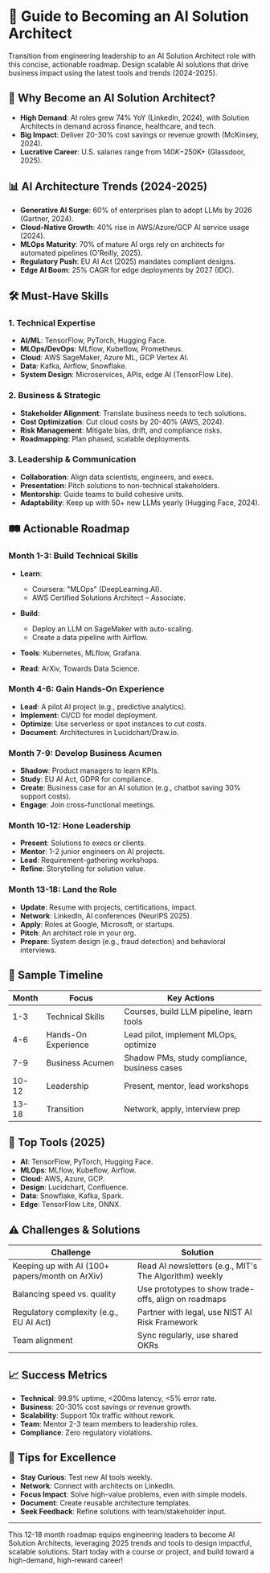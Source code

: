 # 🚀 Guide to Becoming an AI Solution Architect

Transition from engineering leadership to an AI Solution Architect role with this concise, actionable roadmap. Design scalable AI solutions that drive business impact using the latest tools and trends (2024-2025).

## 🎯 Why Become an AI Solution Architect?

- **High Demand**: AI roles grew 74% YoY (LinkedIn, 2024), with Solution Architects in demand across finance, healthcare, and tech.
- **Big Impact**: Deliver 20-30% cost savings or revenue growth (McKinsey, 2024).
- **Lucrative Career**: U.S. salaries range from $140K-$250K+ (Glassdoor, 2025).

## 📊 AI Architecture Trends (2024-2025)

- **Generative AI Surge**: 60% of enterprises plan to adopt LLMs by 2026 (Gartner, 2024).
- **Cloud-Native Growth**: 40% rise in AWS/Azure/GCP AI service usage (2024).
- **MLOps Maturity**: 70% of mature AI orgs rely on architects for automated pipelines (O'Reilly, 2025).
- **Regulatory Push**: EU AI Act (2025) mandates compliant designs.
- **Edge AI Boom**: 25% CAGR for edge deployments by 2027 (IDC).

## 🛠️ Must-Have Skills

### 1. Technical Expertise

- **AI/ML**: TensorFlow, PyTorch, Hugging Face.
- **MLOps/DevOps**: MLflow, Kubeflow, Prometheus.
- **Cloud**: AWS SageMaker, Azure ML, GCP Vertex AI.
- **Data**: Kafka, Airflow, Snowflake.
- **System Design**: Microservices, APIs, edge AI (TensorFlow Lite).

### 2. Business & Strategic

- **Stakeholder Alignment**: Translate business needs to tech solutions.
- **Cost Optimization**: Cut cloud costs by 20-40% (AWS, 2024).
- **Risk Management**: Mitigate bias, drift, and compliance risks.
- **Roadmapping**: Plan phased, scalable deployments.

### 3. Leadership & Communication

- **Collaboration**: Align data scientists, engineers, and execs.
- **Presentation**: Pitch solutions to non-technical stakeholders.
- **Mentorship**: Guide teams to build cohesive units.
- **Adaptability**: Keep up with 50+ new LLMs yearly (Hugging Face, 2024).

## 🛤️ Actionable Roadmap

### Month 1-3: Build Technical Skills

- **Learn**: 
  - Coursera: "MLOps" (DeepLearning.AI).
  - AWS Certified Solutions Architect – Associate.

- **Build**: 
  - Deploy an LLM on SageMaker with auto-scaling.
  - Create a data pipeline with Airflow.

- **Tools**: Kubernetes, MLflow, Grafana.
- **Read**: ArXiv, Towards Data Science.

### Month 4-6: Gain Hands-On Experience

- **Lead**: A pilot AI project (e.g., predictive analytics).
- **Implement**: CI/CD for model deployment.
- **Optimize**: Use serverless or spot instances to cut costs.
- **Document**: Architectures in Lucidchart/Draw.io.

### Month 7-9: Develop Business Acumen

- **Shadow**: Product managers to learn KPIs.
- **Study**: EU AI Act, GDPR for compliance.
- **Create**: Business case for an AI solution (e.g., chatbot saving 30% support costs).
- **Engage**: Join cross-functional meetings.

### Month 10-12: Hone Leadership

- **Present**: Solutions to execs or clients.
- **Mentor**: 1-2 junior engineers on AI projects.
- **Lead**: Requirement-gathering workshops.
- **Refine**: Storytelling for solution value.

### Month 13-18: Land the Role

- **Update**: Resume with projects, certifications, impact.
- **Network**: LinkedIn, AI conferences (NeurIPS 2025).
- **Apply**: Roles at Google, Microsoft, or startups.
- **Pitch**: An architect role in your org.
- **Prepare**: System design (e.g., fraud detection) and behavioral interviews.

## 📅 Sample Timeline

| Month | Focus | Key Actions |
|-------|-------|------------|
| 1-3 | Technical Skills | Courses, build LLM pipeline, learn tools |
| 4-6 | Hands-On Experience | Lead pilot, implement MLOps, optimize |
| 7-9 | Business Acumen | Shadow PMs, study compliance, business cases |
| 10-12 | Leadership | Present, mentor, lead workshops |
| 13-18 | Transition | Network, apply, interview prep |

## 🔧 Top Tools (2025)

- **AI**: TensorFlow, PyTorch, Hugging Face.
- **MLOps**: MLflow, Kubeflow, Airflow.
- **Cloud**: AWS, Azure, GCP.
- **Design**: Lucidchart, Confluence.
- **Data**: Snowflake, Kafka, Spark.
- **Edge**: TensorFlow Lite, ONNX.

## ⚠️ Challenges & Solutions

| Challenge | Solution |
|-----------|----------|
| Keeping up with AI (100+ papers/month on ArXiv) | Read AI newsletters (e.g., MIT's The Algorithm) weekly |
| Balancing speed vs. quality | Use prototypes to show trade-offs, align on roadmaps |
| Regulatory complexity (e.g., EU AI Act) | Partner with legal, use NIST AI Risk Framework |
| Team alignment | Sync regularly, use shared OKRs |

## 📈 Success Metrics

- **Technical**: 99.9% uptime, <200ms latency, <5% error rate.
- **Business**: 20-30% cost savings or revenue growth.
- **Scalability**: Support 10x traffic without rework.
- **Team**: Mentor 2-3 team members to leadership roles.
- **Compliance**: Zero regulatory violations.

## 🌟 Tips for Excellence

- **Stay Curious**: Test new AI tools weekly.
- **Network**: Connect with architects on LinkedIn.
- **Focus Impact**: Solve high-value problems, even with simple models.
- **Document**: Create reusable architecture templates.
- **Seek Feedback**: Refine solutions with team/stakeholder input.

---

This 12-18 month roadmap equips engineering leaders to become AI Solution Architects, leveraging 2025 trends and tools to design impactful, scalable solutions. Start today with a course or project, and build toward a high-demand, high-reward career!
